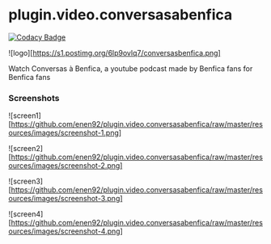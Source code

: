 # plugin.video.conversasabenfica

[![Codacy Badge](https://api.codacy.com/project/badge/Grade/f01123e9b0984c39bfe7bb68fc0dd031)](https://www.codacy.com/app/92enen/plugin.video.conversasabenfica?utm_source=github.com&amp;utm_medium=referral&amp;utm_content=enen92/plugin.video.conversasabenfica&amp;utm_campaign=Badge_Grade)

![logo][https://s1.postimg.org/6lp9ovlq7/conversasbenfica.png]

Watch Conversas à Benfica, a youtube podcast made by Benfica fans for Benfica fans

### Screenshots

![screen1][https://github.com/enen92/plugin.video.conversasabenfica/raw/master/resources/images/screenshot-1.png]

![screen2][https://github.com/enen92/plugin.video.conversasabenfica/raw/master/resources/images/screenshot-2.png]

![screen3][https://github.com/enen92/plugin.video.conversasabenfica/raw/master/resources/images/screenshot-3.png]

![screen4][https://github.com/enen92/plugin.video.conversasabenfica/raw/master/resources/images/screenshot-4.png]

